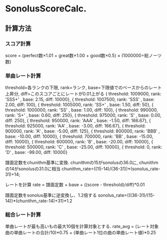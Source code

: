 # SonolusScoreCalc.
## 計算方法
### スコア計算
score = (perfect数×1.01 + great数×1.00 + good数×0.5) × (1000000÷総ノーツ数)

### 単曲レート計算
threshold=各ランクの下限, rank=ランク, base=下限値でのベースからのレート上昇分, diff=このスコアごとにレートが0.01上がる
{ threshold: 1009000, rank: 'SSS+' , base: 2.15, diff: 10000},
{ threshold: 1007500, rank: 'SSS' , base: 2.00, diff: 100},
{ threshold: 1005000, rank: 'SS+' , base: 1.50, diff: 50},
{ threshold: 1000000, rank: 'SS' , base: 1.00, diff: 100},
{ threshold: 990000, rank: 'S+' , base: 0.60, diff: 250},
{ threshold: 975000, rank: 'S' , base: 0.00, diff: 250},
{ threshold: 950000, rank: 'AAA' , base: -1.50, diff: 166.67},
{ threshold: 925000, rank: 'AA' , base: -3.00, diff: 166.67},
{ threshold: 900000, rank: 'A' , base: -5.00, diff: 125},
{ threshold: 800000, rank: 'BBB' , base: -10.00, diff: 10000},
{ threshold: 700000, rank: 'BB' , base: -15.00, diff: 10000},
{ threshold: 600000, rank: 'B' , base: -20.00, diff: 10000},
{ threshold: 500000, rank: 'C' , base: -25.00, diff: 10000},
{ threshold: 0, rank: 'D' , base: -99.00, diff: 10000}

譜面定数をchunithm基準に変換. chunithmの15がsonolusの36.0に, chunithmの14がsonolusの31.0に相当
chunithm_rate=((15-14)/(36-31))*(sonolus_rate-31)+14;

レートを計算
rate = 譜面定数 + base + ((score - threshold)/diff)*0.01

譜面定数をsonolus基準に逆変換し、1.2倍する
sonolus_rate=(((36-31)/(15-14))*(chunithm_rate-14)+31)*1.2

### 総合レート計算
単曲レートが最も高いもの最大10個を計算対象とする.
rate_avg = (レート対象曲の単曲レートの合計/10)*0.75 + (単曲レート1位の曲の単曲レート値)*0.25
